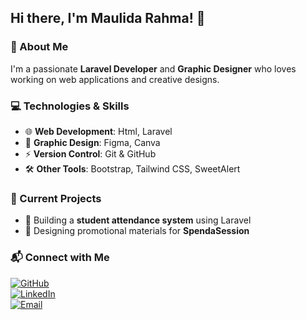 ## Hi there, I'm Maulida Rahma! 👋  

### 🚀 About Me  
I'm a passionate **Laravel Developer** and **Graphic Designer** who loves working on web applications and creative designs.  

### 💻 Technologies & Skills  
- 🌐 **Web Development**: Html, Laravel  
- 🎨 **Graphic Design**: Figma, Canva  
- ⚡ **Version Control**: Git & GitHub  
- 🛠 **Other Tools**: Bootstrap, Tailwind CSS, SweetAlert  

### 📌 Current Projects  
- 🎯 Building a **student attendance system** using Laravel  
- 🎨 Designing promotional materials for **SpendaSession**  

### 📬 Connect with Me  
[![GitHub](https://img.shields.io/badge/GitHub-100000?style=for-the-badge&logo=github&logoColor=white)](https://github.com/maurhm11olz)  
[![LinkedIn](https://img.shields.io/badge/LinkedIn-0077B5?style=for-the-badge&logo=linkedin&logoColor=white)](https://www.linkedin.com/in/maulida-rahma-71531334b)  
[![Email](https://img.shields.io/badge/Email-D14836?style=for-the-badge&logo=gmail&logoColor=white)](daraplayy11@gmail.com)  

